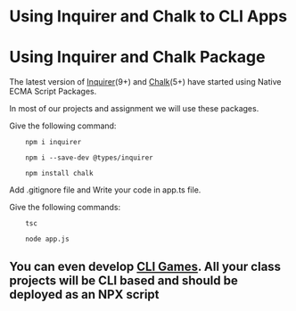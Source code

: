# Using Inquirer and Chalk to CLI Apps

# Using Inquirer and Chalk Package

The latest version of [Inquirer](https://github.com/SBoudrias/Inquirer.js/)(9+) and [Chalk](https://github.com/chalk/chalk)(5+) have started using Native ECMA Script Packages. 

In most of our projects and assignment we will use these packages.

Give the following command:

        npm i inquirer

        npm i --save-dev @types/inquirer

        npm install chalk

Add .gitignore file and Write your code in app.ts file.

Give the following commands:

        tsc

        node app.js

## You can even develop [CLI Games](https://www.youtube.com/watch?v=_oHByo8tiEY). All your class projects will be CLI based and should be deployed as an NPX script